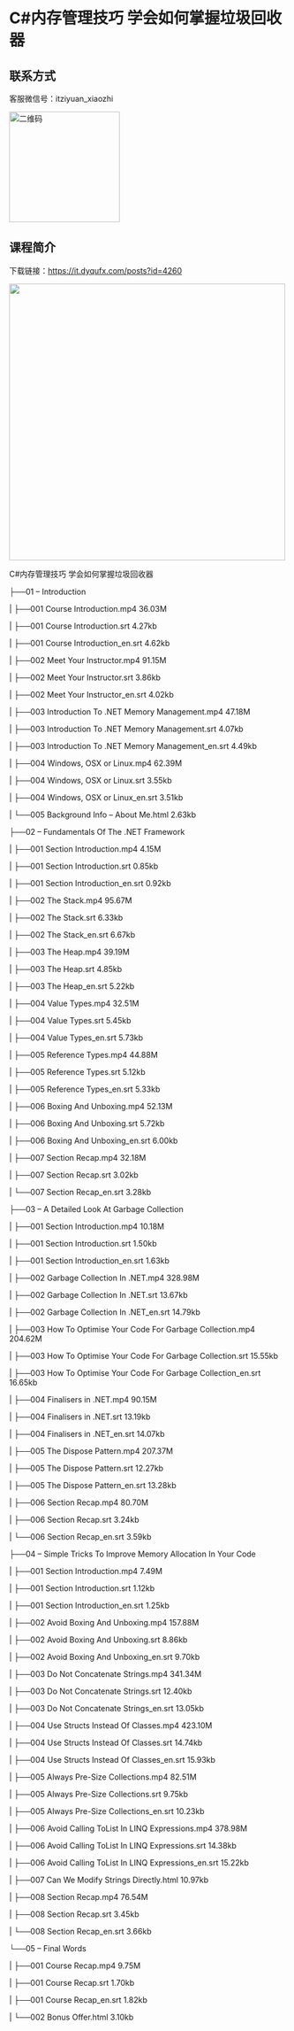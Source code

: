 # C#内存管理技巧 学会如何掌握垃圾回收器

## 联系方式

客服微信号：itziyuan_xiaozhi

<img src="https://ziyuanyun.oss-cn-guangzhou.aliyuncs.com/common/20240614073449/666b82192834a.jpg" width="200" height="200" alt="二维码">

## 课程简介

下载链接：https://it.dyqufx.com/posts?id=4260

<img src="https://ziyuanyun.oss-cn-guangzhou.aliyuncs.com/yun/20240714073037/66930e1d5d04c.jpg" width="500" alt="">

  

 C#内存管理技巧 学会如何掌握垃圾回收器

 ├──01 &#8211; Introduction

 | ├──001 Course Introduction.mp4 36.03M

 | ├──001 Course Introduction.srt 4.27kb

 | ├──001 Course Introduction_en.srt 4.62kb

 | ├──002 Meet Your Instructor.mp4 91.15M

 | ├──002 Meet Your Instructor.srt 3.86kb

 | ├──002 Meet Your Instructor_en.srt 4.02kb

 | ├──003 Introduction To .NET Memory Management.mp4 47.18M

 | ├──003 Introduction To .NET Memory Management.srt 4.07kb

 | ├──003 Introduction To .NET Memory Management_en.srt 4.49kb

 | ├──004 Windows, OSX or Linux.mp4 62.39M

 | ├──004 Windows, OSX or Linux.srt 3.55kb

 | ├──004 Windows, OSX or Linux_en.srt 3.51kb

 | └──005 Background Info &#8211; About Me.html 2.63kb

 ├──02 &#8211; Fundamentals Of The .NET Framework

 | ├──001 Section Introduction.mp4 4.15M

 | ├──001 Section Introduction.srt 0.85kb

 | ├──001 Section Introduction_en.srt 0.92kb

 | ├──002 The Stack.mp4 95.67M

 | ├──002 The Stack.srt 6.33kb

 | ├──002 The Stack_en.srt 6.67kb

 | ├──003 The Heap.mp4 39.19M

 | ├──003 The Heap.srt 4.85kb

 | ├──003 The Heap_en.srt 5.22kb

 | ├──004 Value Types.mp4 32.51M

 | ├──004 Value Types.srt 5.45kb

 | ├──004 Value Types_en.srt 5.73kb

 | ├──005 Reference Types.mp4 44.88M

 | ├──005 Reference Types.srt 5.12kb

 | ├──005 Reference Types_en.srt 5.33kb

 | ├──006 Boxing And Unboxing.mp4 52.13M

 | ├──006 Boxing And Unboxing.srt 5.72kb

 | ├──006 Boxing And Unboxing_en.srt 6.00kb

 | ├──007 Section Recap.mp4 32.18M

 | ├──007 Section Recap.srt 3.02kb

 | └──007 Section Recap_en.srt 3.28kb

 ├──03 &#8211; A Detailed Look At Garbage Collection

 | ├──001 Section Introduction.mp4 10.18M

 | ├──001 Section Introduction.srt 1.50kb

 | ├──001 Section Introduction_en.srt 1.63kb

 | ├──002 Garbage Collection In .NET.mp4 328.98M

 | ├──002 Garbage Collection In .NET.srt 13.67kb

 | ├──002 Garbage Collection In .NET_en.srt 14.79kb

 | ├──003 How To Optimise Your Code For Garbage Collection.mp4 204.62M

 | ├──003 How To Optimise Your Code For Garbage Collection.srt 15.55kb

 | ├──003 How To Optimise Your Code For Garbage Collection_en.srt 16.65kb

 | ├──004 Finalisers in .NET.mp4 90.15M

 | ├──004 Finalisers in .NET.srt 13.19kb

 | ├──004 Finalisers in .NET_en.srt 14.07kb

 | ├──005 The Dispose Pattern.mp4 207.37M

 | ├──005 The Dispose Pattern.srt 12.27kb

 | ├──005 The Dispose Pattern_en.srt 13.28kb

 | ├──006 Section Recap.mp4 80.70M

 | ├──006 Section Recap.srt 3.24kb

 | └──006 Section Recap_en.srt 3.59kb

 ├──04 &#8211; Simple Tricks To Improve Memory Allocation In Your Code

 | ├──001 Section Introduction.mp4 7.49M

 | ├──001 Section Introduction.srt 1.12kb

 | ├──001 Section Introduction_en.srt 1.25kb

 | ├──002 Avoid Boxing And Unboxing.mp4 157.88M

 | ├──002 Avoid Boxing And Unboxing.srt 8.86kb

 | ├──002 Avoid Boxing And Unboxing_en.srt 9.70kb

 | ├──003 Do Not Concatenate Strings.mp4 341.34M

 | ├──003 Do Not Concatenate Strings.srt 12.40kb

 | ├──003 Do Not Concatenate Strings_en.srt 13.05kb

 | ├──004 Use Structs Instead Of Classes.mp4 423.10M

 | ├──004 Use Structs Instead Of Classes.srt 14.74kb

 | ├──004 Use Structs Instead Of Classes_en.srt 15.93kb

 | ├──005 Always Pre-Size Collections.mp4 82.51M

 | ├──005 Always Pre-Size Collections.srt 9.75kb

 | ├──005 Always Pre-Size Collections_en.srt 10.23kb

 | ├──006 Avoid Calling ToList In LINQ Expressions.mp4 378.98M

 | ├──006 Avoid Calling ToList In LINQ Expressions.srt 14.38kb

 | ├──006 Avoid Calling ToList In LINQ Expressions_en.srt 15.22kb

 | ├──007 Can We Modify Strings Directly.html 10.97kb

 | ├──008 Section Recap.mp4 76.54M

 | ├──008 Section Recap.srt 3.45kb

 | └──008 Section Recap_en.srt 3.66kb

 └──05 &#8211; Final Words

 | ├──001 Course Recap.mp4 9.75M

 | ├──001 Course Recap.srt 1.70kb

 | ├──001 Course Recap_en.srt 1.82kb

 | └──002 Bonus Offer.html 3.10kb

  